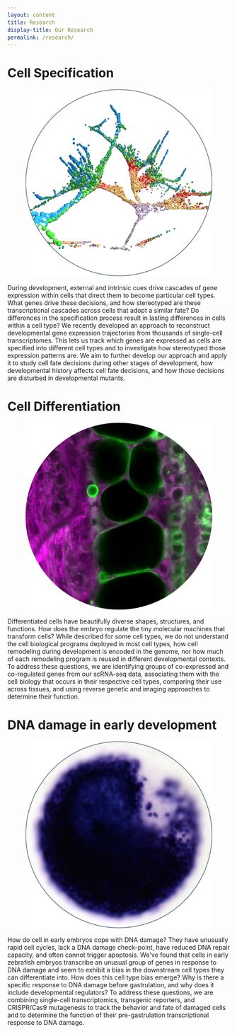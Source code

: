 ```yaml
---
layout: content
title: Research
display-title: Our Research
permalink: /research/
---
```


# Cell Specification

<figure class="figtwocolright"><img src="../assets/pages/URDtree.png" alt="Specification tree of early zebrafish embryogenesis reconstructed with URD"></figure>

<p class="texttwocolleft">During development, external and intrinsic cues drive cascades of gene expression within cells that direct them to become particular cell types. What genes drive these decisions, and how stereotyped are these transcriptional cascades across cells that adopt a similar fate? Do differences in the specification process result in lasting differences in cells within a cell type? We recently developed an approach to reconstruct developmental gene expression trajectories from thousands of single-cell transcriptomes. This lets us track which genes are expressed as cells are specified into different cell types and to investigate how stereotyped those expression patterns are. We aim to further develop our approach and apply it to study cell fate decisions during other stages of development, how developmental history affects cell fate decisions, and how those decisions are disturbed in developmental mutants.</p>

# Cell Differentiation

<figure class="figtwocolleft"><img src="../assets/pages/notochord.png" alt="Differentiating cells in the notochord"></figure> 

<p class="texttwocolright">Differentiated cells have beautifully diverse shapes, structures, and functions. How does the embryo regulate the tiny molecular machines that transform cells? While described for some cell types, we do not understand the cell biological programs deployed in most cell types, how cell remodeling during development is encoded in the genome, nor how much of each remodeling program is reused in different developmental contexts. To address these questions, we are identifying groups of co-expressed and co-regulated genes from our scRNA-seq data, associating them with the cell biology that occurs in their respective cell types, comparing their use across tissues, and using reverse genetic and imaging approaches to determine their function.</p>

# DNA damage in early development

<figure class="figtwocolright"><img src="../assets/pages/dna-damage.png" alt="Transcription of a developmental regulator in response to DNA damage"></figure> 

<p class="texttwocolleft">How do cell in early embryos cope with DNA damage? They have unusually rapid cell cycles, lack a DNA damage check-point, have reduced DNA repair capacity, and often cannot trigger apoptosis. We've found that cells in early zebrafish embryos transcribe an unusual group of genes in response to DNA damage and seem to exhibit a bias in the downstream cell types they can differentiate into. How does this cell type bias emerge? Why is there a specific response to DNA damage before gastrulation, and why does it include developmental regulators? To address these questions, we are combining single-cell transcriptomics, transgenic reporters, and CRISPR/Cas9 mutagenesis to track the behavior and fate of damaged cells and to determine the function of their pre-gastrulation transcriptional response to DNA damage.</p>
